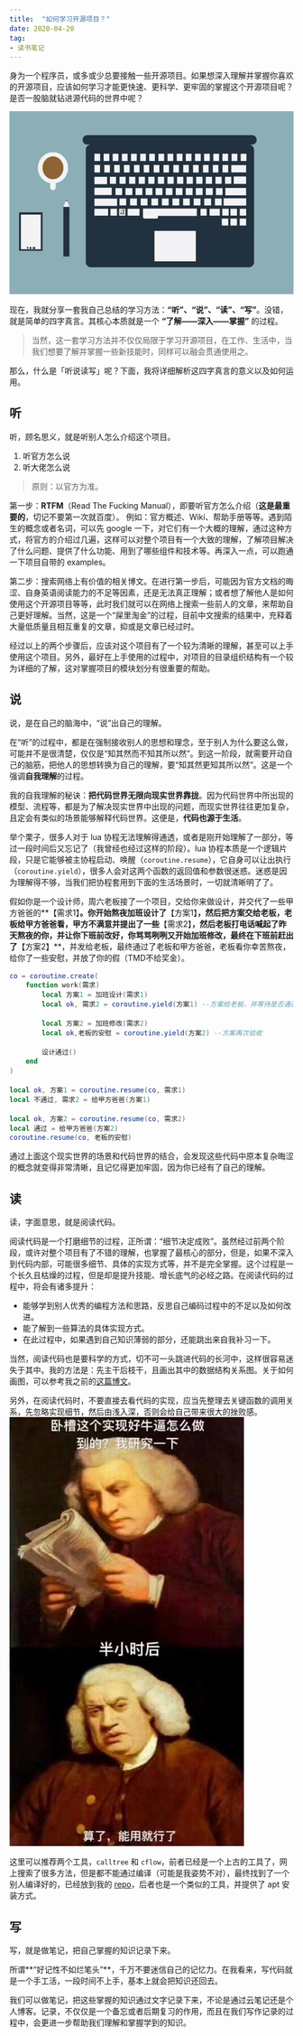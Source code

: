 ```yaml
---
title:  "如何学习开源项目？"
date: 2020-04-20
tag:
- 读书笔记
---
```


身为一个程序员，或多或少总要接触一些开源项目。如果想深入理解并掌握你喜欢的开源项目，应该如何学习才能更快速、更科学、更牢固的掌握这个开源项目呢？是否一股脑就钻进源代码的世界中呢？

![learn1](/assets/image/posts/2020-04-20-01.jpg?style=centerme)

现在，我就分享一套我自己总结的学习方法：**“听”、“说”、“读”、“写”**。没错，就是简单的四字真言。其核心本质就是一个 **“了解——深入——掌握”** 的过程。
>当然，这一套学习方法并不仅仅局限于学习开源项目，在工作、生活中，当我们想要了解并掌握一些新技能时，同样可以融会贯通使用之。

那么，什么是「听说读写」呢？下面，我将详细解析这四字真言的意义以及如何运用。

## 听
听，顾名思义，就是听别人怎么介绍这个项目。

1. 听官方怎么说
2. 听大佬怎么说

> 原则：以官方为准。

第一步：**RTFM**（Read The Fucking Manual），即要听官方怎么介绍（**这是最重要的**，切记不要第一次就百度）。
例如：官方概述、Wiki、帮助手册等等。遇到陌生的概念或者名词，可以先 google 一下，对它们有一个大概的理解，通过这种方式，将官方的介绍过几遍，这样可以对整个项目有一个大致的理解，了解项目解决了什么问题、提供了什么功能、用到了哪些组件和技术等。再深入一点，可以跑通一下项目自带的 examples。

第二步：搜索网络上有价值的相关博文。在进行第一步后，可能因为官方文档的晦涩、自身英语阅读能力的不足等因素，还是无法真正理解；或者想了解他人是如何使用这个开源项目等等，此时我们就可以在网络上搜索一些前人的文章，来帮助自己更好理解。当然，这是一个“屎里淘金”的过程，目前中文搜索的结果中，充释着大量低质量且相互重复的文章，抑或是文章已经过时。

经过以上的两个步骤后，应该对这个项目有了一个较为清晰的理解，甚至可以上手使用这个项目。另外，最好在上手使用的过程中，对项目的目录组织结构有一个较为详细的了解，这对掌握项目的模块划分有很重要的帮助。

## 说
说，是在自己的脑海中，“说”出自己的理解。

在“听”的过程中，都是在强制接收别人的思想和理念，至于别人为什么要这么做，可能并不是很清楚，仅仅是“知其然而不知其所以然”。到这一阶段，就需要开动自己的脑筋，把他人的思想转换为自己的理解，要“知其然更知其所以然”。这是一个强调**自我理解**的过程。

我的自我理解的秘诀：**把代码世界无限向现实世界靠拢**。因为代码世界中所出现的模型、流程等，都是为了解决现实世界中出现的问题，而现实世界往往更加复杂，且定会有类似的场景能够解释代码世界。这便是，**代码也源于生活**。

举个栗子，很多人对于 lua 协程无法理解得通透，或者是刚开始理解了一部分，等过一段时间后又忘记了（我曾经也经过这样的阶段）。lua 协程本质是一个逻辑片段，只是它能够被主协程启动、唤醒（`coroutine.resume`），它自身可以让出执行（`coroutine.yield`），很多人会对这两个函数的返回值和参数很迷惑。迷惑是因为理解得不够，当我们把协程套用到下面的生活场景时，一切就清晰明了了。

假如你是一个设计师，周六老板接了一个项目，交给你来做设计，并交代了一些甲方爸爸的**【需求1】**。你开始熬夜加班设计了**【方案1】**，然后把方案交给老板，老板给甲方爸爸看，甲方不满意并提出了一些**【需求2】**，然后老板打电话喊起了昨天熬夜的你，并让你下班前改好，你骂骂咧咧又开始加班修改，最终在下班前赶出了**【方案2】**，并发给老板，最终通过了老板和甲方爸爸，老板看你幸苦熬夜，给你了一些安慰，并放了你的假（TMD不给奖金）。

```lua
co = coroutine.create(
	function work(需求)
		local 方案1 = 加班设计(需求1)
		local ok, 需求2 = coroutine.yield(方案1) --方案给老板，并等待是否通过
		
		local 方案2 = 加班修改(需求2)
		local ok,老板的安慰 = coroutine.yield(方案2) --方案再次验收
	
		设计通过()
	end
)

local ok, 方案1 = coroutine.resume(co, 需求1)
local 不通过, 需求2 = 给甲方爸爸(方案1)

local ok, 方案2 = coroutine.resume(co, 需求2)
local 通过 = 给甲方爸爸(方案2)
coroutine.resume(co, 老板的安慰)
```

通过上面这个现实世界的场景和代码世界的结合，会发现这些代码中原本复杂晦涩的概念就变得非常清晰，且记忆得更加牢固，因为你已经有了自己的理解。

## 读
读，字面意思，就是阅读代码。

阅读代码是一个打磨细节的过程，正所谓：“细节决定成败”。虽然经过前两个阶段，或许对整个项目有了不错的理解，也掌握了最核心的部分，但是，如果不深入到代码内部，可能很多细节、具体的实现方式等，并不是完全掌握。这个过程是一个长久且枯燥的过程，但是却是提升技能、增长底气的必经之路。在阅读代码的过程中，将会有诸多提升：
- 能够学到别人优秀的编程方法和思路，反思自己编码过程中的不足以及如何改进。
- 能了解到一些算法的具体实现方式。
- 在此过程中，如果遇到自己知识薄弱的部分，还能跳出来自我补习一下。

当然，阅读代码也是要科学的方式，切不可一头跳进代码的长河中，这样很容易迷失于其中。我的方法是：先主干后枝干，且画出其中的数据结构关系图。关于如何画图，可以参考我之前的[这篇博文](/_posts/2020-04-18-drawing-graph-with-graphviz-and-plantuml/)。

另外，在阅读代码时，不要直接去看代码的实现，应当先整理去关键函数的调用关系，先忽略实现细节，然后由浅入深，否则会给自己带来很大的挫败感。
![learn2](/assets/image/posts/2020-04-20-02.jpg?style=centerme)

这里可以推荐两个工具，`calltree` 和 `cflow`，前者已经是一个上古的工具了，网上搜索了很多方法，但是都不能通过编译（可能是我姿势不对），最终找到了一个别人编译好的，已经放到我的 [repo](https://github.com/shuimu98/domi-lab/blob/master/tools/calltree)，后者也是一个类似的工具，并提供了 apt 安装方式。

## 写
写，就是做笔记，把自己掌握的知识记录下来。

所谓**“好记性不如烂笔头”**，千万不要迷信自己的记忆力。在我看来，写代码就是一个手工活，一段时间不上手，基本上就会把知识还回去。

我们可以做笔记，把这些掌握的知识通过文字记录下来，不论是通过云笔记还是个人博客。记录，不仅仅是一个备忘或者后期复习的作用，而且在我们写作记录的过程中，会更进一步帮助我们理解和掌握学到的知识。